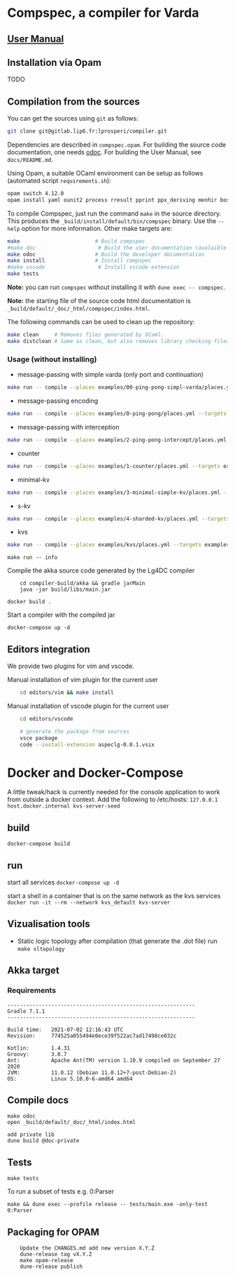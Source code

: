 Compspec, a compiler for Varda 
=====================================================================

[User Manual](XXXX)
-------------


Installation via Opam
---------------------
TODO

Compilation from the sources
----------------------------

You can get the sources using `git` as follows:
```bash
git clone git@gitlab.lip6.fr:lprosperi/compiler.git
```

Dependencies are described in `compspec.opam`. For building the source
code documentation, one needs
[odoc](https://github.com/ocaml/odoc). For building the User Manual,
see `docs/README.md`.

Using Opam, a suitable OCaml environment can be setup as follows (automated script ``requirements.sh``):
```bash
opam switch 4.12.0
opam install yaml ounit2 process rresult pprint ppx_deriving menhir bos fileutils
```

To compile Compspec, just run the command `make` in the source directory.
This produces the `_build/install/default/bin/compspec` binary.
Use the `--help` option for more information. Other make targets are:

```bash
make                        # Build compspec 
#make doc                    # Build the user documentation (avalaible on readthedocs)
make odoc                   # Build the developer documentation
make install                # Install compspec 
#make vscode                 # Install vscode extension
make tests
```

**Note:** you can run `compspec` without installing it with `dune exec -- compspec`.

**Note:** the starting file of the source code html documentation is
`_build/default/_doc/_html/compspec/index.html`.

The following commands can be used to clean up the repository:
```bash
make clean     # Removes files generated by OCaml.
make distclean # Same as clean, but also removes library checking files.
```
### Usage (without installing) 

* message-passing with simple varda (only port and continuation) 
```bash
make run -- compile --places examples/00-ping-pong-simpl-varda/places.yml --targets examples/00-ping-pong-simpl-varda/targets.yml --filename examples/00-ping-pong-simpl-varda/pingpong.spec --impl examples/00-ping-pong-simpl-varda/pingpong.impl --provenance 0
```
* message-passing encoding
```bash
make run -- compile --places examples/0-ping-pong/places.yml --targets examples/0-ping-pong/targets.yml --filename examples/0-ping-pong/pingpong.spec --impl examples/0-ping-pong/pingpong.impl --provenance 0
```
* message-passing with interception 
```bash
make run -- compile --places examples/2-ping-pong-intercept/places.yml --targets examples/2-ping-pong-intercept/targets.yml --filename examples/2-ping-pong-intercept/pingpong.spec --impl examples/2-ping-pong-intercept/pingpong.impl --provenance 0
```
* counter
```bash
make run -- compile --places examples/1-counter/places.yml --targets examples/1-counter/targets.yml --filename examples/1-counter/counter.spec --impl examples/1-counter/counter.impl --provenance 0
```
* minimal-kv
```bash
make run -- compile --places examples/3-minimal-simple-kv/places.yml --targets examples/3-minimal-simple-kv/targets.yml --filename examples/3-minimal-simple-kv/kv.spec --impl examples/3-minimal-simple-kv/kv.impl --provenance 0
```
* s-kv
```bash
make run -- compile --places examples/4-sharded-kv/places.yml --targets examples/4-sharded-kv/targets.yml --filename examples/4-sharded-kv/kv.spec --impl examples/4-sharded-kv/kv.impl --provenance 0
```
* kvs
```bash
make run -- compile --places examples/kvs/places.yml --targets examples/kvs/targets.yml --filename examples/kvs/kvs.spec --impl examples/kvs/kvs.impl --provenance 0
```

```
make run -- info
```

Compile the akka source code generated by the Lg4DC compiler
```
    cd compiler-build/akka && gradle jarMain
    java -jar build/libs/main.jar
```
```
docker build .
```

Start a compiler with the compiled jar
```
docker-compose up -d
```

## Editors integration
We provide two plugins for vim and vscode.

Manual installation of vim plugin for the current user
```bash
    cd editors/vim && make install
```

Manual installation of vscode plugin for the current user
```bash
    cd editors/vscode

    # generate the package from sources
    vsce package
    code --install-extension aspeclg-0.0.1.vsix
```

# Docker and Docker-Compose

A little tweak/hack is currently needed for the console application to work from outside a docker context.
Add the following to /etc/hosts: `127.0.0.1 host.docker.internal kvs-server-seed`


## build
```docker-compose build```

## run
start all services
```docker-compose up -d```

start a shell in a container that is on the same network as the kvs services 
```docker run -it --rm --network kvs_default kvs-server```

## Vizualisation tools

* Static logic topology
after compilation (that generate the .dot file) run ``make sltopology``

## Akka target

### Requirements
```
------------------------------------------------------------
Gradle 7.1.1
------------------------------------------------------------

Build time:   2021-07-02 12:16:43 UTC
Revision:     774525a055494e0ece39f522ac7ad17498ce032c

Kotlin:       1.4.31
Groovy:       3.0.7
Ant:          Apache Ant(TM) version 1.10.9 compiled on September 27 2020
JVM:          11.0.12 (Debian 11.0.12+7-post-Debian-2)
OS:           Linux 5.10.0-6-amd64 amd64
```

## Compile docs

```
make odoc
open _build/default/_doc/_html/index.html

add private lib
dune build @doc-private
```

## Tests
```
make tests
```

To run a subset of tests e.g. 0:Parser
```
make && dune exec --profile release -- tests/main.exe -only-test 0:Parser
```

## Packaging for OPAM
```
    Update the CHANGES.md add new version X.Y.Z
    dune-release tag vX.Y.Z
    make opam-release
    dune-release publish
```
